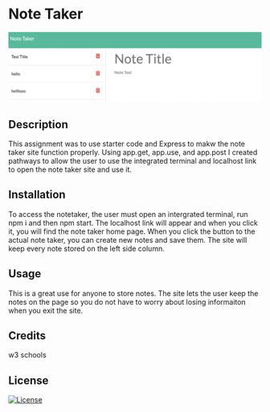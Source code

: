 # Note Taker

![img](/assets/Screen%20Shot%202022-10-03%20at%207.29.11%20PM.png)

## Description

This assignment was to use starter code and Express to makw the note taker site function properly. Using app.get, app.use, and app.post I created pathways to allow the user to use the integrated terminal and localhost link to open the note taker site and use it.

## Installation

To access the notetaker, the user must open an intergrated terminal, run npm i and then npm start. The localhost link will appear and when you click it, you will find the note taker home page. When you click the button to the actual note taker, you can create new notes and save them. The site will keep every note stored on the left side column.

## Usage

This is a great use for anyone to store notes. The site lets the user keep the notes on the page so you do not have to worry about losing informaiton when you exit the site. 

## Credits

w3 schools


## License 

[![License](https://img.shields.io/badge/License-Apache_2.0-blue.svg)](https://opensource.org/licenses/Apache-2.0)
